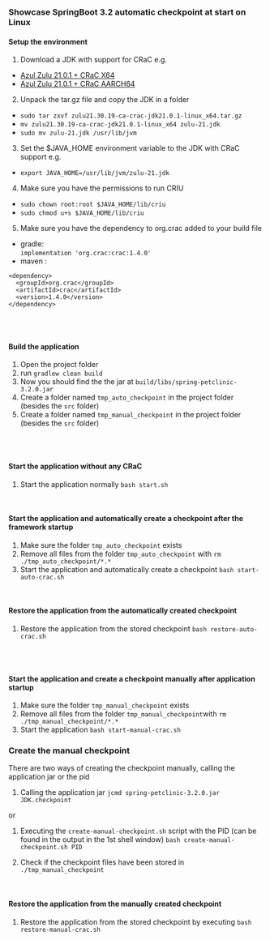 ### Showcase SpringBoot 3.2 automatic checkpoint at start on Linux

#### Setup the environment
1. Download a JDK with support for CRaC e.g.
- [Azul Zulu 21.0.1 + CRaC X64](https://cdn.azul.com/zulu/bin/zulu21.30.19-ca-crac-jdk21.0.1-linux_x64.tar.gz)
- [Azul Zulu 21.0.1 + CRaC AARCH64](https://cdn.azul.com/zulu/bin/zulu21.30.19-ca-crac-jdk21.0.1-linux_aarch64.tar.gz)

2. Unpack the tar.gz file and copy the JDK in a folder
- ```sudo tar zxvf zulu21.30.19-ca-crac-jdk21.0.1-linux_x64.tar.gz```
- ```mv zulu21.30.19-ca-crac-jdk21.0.1-linux_x64 zulu-21.jdk```
- ```sudo mv zulu-21.jdk /usr/lib/jvm```

3. Set the $JAVA_HOME environment variable to the JDK with CRaC support e.g.
- ```export JAVA_HOME=/usr/lib/jvm/zulu-21.jdk```

4. Make sure you have the permissions to run CRIU
- ```sudo chown root:root $JAVA_HOME/lib/criu```
- ```sudo chmod u+s $JAVA_HOME/lib/criu```

5. Make sure you have the dependency to org.crac added to your build file
- gradle: <br>
```implementation 'org.crac:crac:1.4.0'```
- maven :
```
<dependency>
  <groupId>org.crac</groupId>
  <artifactId>crac</artifactId>
  <version>1.4.0</version>
</dependency>  
```

<br><br>

#### Build the application
1. Open the project folder
2. run ```gradlew clean build```
3. Now you should find the the jar at ```build/libs/spring-petclinic-3.2.0.jar```
4. Create a folder named ```tmp_auto_checkpoint``` in the project folder (besides the ```src``` folder)
5. Create a folder named ```tmp_manual_checkpoint``` in the project folder (besides the ```src``` folder)

<br><br>

#### Start the application without any CRaC
1. Start the application normally
```bash start.sh```

<br>

#### Start the application and automatically create a checkpoint after the framework startup
1. Make sure the folder ```tmp_auto_checkpoint``` exists
2. Remove all files from the folder ```tmp_auto_checkpoint``` with ```rm ./tmp_auto_checkpoint/*.*```
3. Start the application and automatically create a checkpoint
```bash start-auto-crac.sh```

<br>

#### Restore the application from the automatically created checkpoint
1. Restore the application from the stored checkpoint
```bash restore-auto-crac.sh```

<br><br>

#### Start the application and create a checkpoint manually after application startup
1. Make sure the folder ```tmp_manual_checkpoint``` exists
2. Remove all files from the folder ```tmp_manual_checkpoint```with ```rm ./tmp_manual_checkpoint/*.*```
3. Start the application 
```bash start-manual-crac.sh```

### Create the manual checkpoint
There are two ways of creating the checkpoint manually, calling the application jar or the pid

1. Calling the application jar
```jcmd spring-petclinic-3.2.0.jar JDK.checkpoint```

or 

1. Executing the ```create-manual-checkpoint.sh``` script with the PID (can be found in the output in the 1st shell window)
```bash create-manual-checkpoint.sh PID```

2. Check if the checkpoint files have been stored in ```./tmp_manual_checkpoint```

<br>

#### Restore the application from the manually created checkpoint
1. Restore the application from the stored checkpoint by executing
```bash restore-manual-crac.sh```
